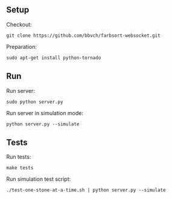 Setup
-----

Checkout:
```
git clone https://github.com/bbvch/farbsort-websocket.git
```

Preparation:
```
sudo apt-get install python-tornado
```


Run
---

Run server:
```
sudo python server.py
```

Run server in simulation mode:
```
python server.py --simulate
```


Tests
-----

Run tests:
```
make tests
```

Run simulation test script:
```
./test-one-stone-at-a-time.sh | python server.py --simulate
```
